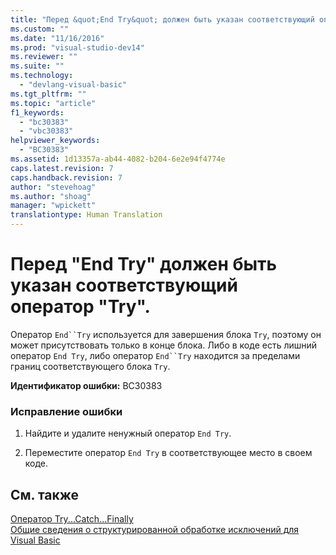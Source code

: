 ```yaml
---
title: "Перед &quot;End Try&quot; должен быть указан соответствующий оператор &quot;Try&quot;. | Microsoft Docs"
ms.custom: ""
ms.date: "11/16/2016"
ms.prod: "visual-studio-dev14"
ms.reviewer: ""
ms.suite: ""
ms.technology: 
  - "devlang-visual-basic"
ms.tgt_pltfrm: ""
ms.topic: "article"
f1_keywords: 
  - "bc30383"
  - "vbc30383"
helpviewer_keywords: 
  - "BC30383"
ms.assetid: 1d13357a-ab44-4082-b204-6e2e94f4774e
caps.latest.revision: 7
caps.handback.revision: 7
author: "stevehoag"
ms.author: "shoag"
manager: "wpickett"
translationtype: Human Translation
---
```

# Перед &quot;End Try&quot; должен быть указан соответствующий оператор &quot;Try&quot;.
Оператор `End``Try` используется для завершения блока `Try`, поэтому он может присутствовать только в конце блока. Либо в коде есть лишний оператор `End Try`, либо оператор `End``Try` находится за пределами границ соответствующего блока `Try`.  
  
 **Идентификатор ошибки:** BC30383  
  
### Исправление ошибки  
  
1.  Найдите и удалите ненужный оператор `End Try`.  
  
2.  Переместите оператор `End Try` в соответствующее место в своем коде.  
  
## См. также  
 [Оператор Try...Catch...Finally](../../visual-basic/language-reference/statements/try-catch-finally-statement.md)   
 [Общие сведения о структурированной обработке исключений для Visual Basic](http://msdn.microsoft.com/ru-ru/bb81af80-a735-4873-9711-6151a48e418a)